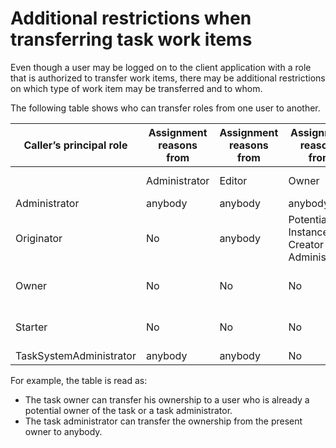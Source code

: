 # Additional restrictions when transferring task work items

Even though a user may be logged on to the client application
with a role that is authorized to transfer work items, there may be
additional restrictions on which type of work item may be transferred
and to whom.

The following table shows who can transfer roles from one user
to another.

| Caller’s principal role   | Assignment reasons from   | Assignment reasons from   | Assignment reasons from                  | Assignment reasons from       | Assignment reasons from   | Assignment reasons from   | Assignment reasons from         |
|---------------------------|---------------------------|---------------------------|------------------------------------------|-------------------------------|---------------------------|---------------------------|---------------------------------|
|                           | Administrator             | Editor                    | Owner                                    | Potential Owner               | Potential Starter         | Reader                    | Starter                         |
| Administrator             | anybody                   | anybody                   | anybody                                  | anybody                       | anybody                   | anybody                   | anybody                         |
| Originator                | No                        | anybody                   | Potential Instance Creator Administrator | anybody                       | No                        | anybody                   | No                              |
| Owner                     | No                        | No                        | No                                       | Potential Owner Administrator | No                        | No                        | No                              |
| Starter                   | No                        | No                        | No                                       | No                            | No                        | No                        | Potential Starter Administrator |
| TaskSystemAdministrator   | anybody                   | anybody                   | No                                       | anybody                       | anybody                   | anybody                   | anybody                         |

For example, the table is read as:

- The task owner can transfer his ownership to a user who is already
a potential owner of the task or a task administrator.
- The task administrator can transfer the ownership from the present
owner to anybody.